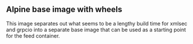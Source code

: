 ## Alpine base image with wheels

This image separates out what seems to be a lengthy build time for xmlsec and grpcio into a separate base image that can be used as a starting point for the feed container.

